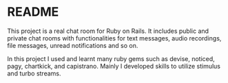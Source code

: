 # README

This project is a real chat room for Ruby on Rails. It includes public and private chat rooms with functionalities for text messages, audio recordings, file messages, unread notifications and so on.

In this project I used and learnt many ruby gems such as devise, noticed, pagy, chartkick, and capistrano.
Mainly I developed skills to utilize stimulus and turbo streams.
